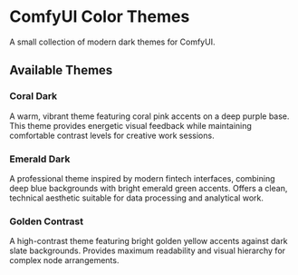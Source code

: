 # ComfyUI Color Themes

A small collection of modern dark themes for ComfyUI.

## Available Themes

### Coral Dark
A warm, vibrant theme featuring coral pink accents on a deep purple base. This theme provides energetic visual feedback while maintaining comfortable contrast levels for creative work sessions.

### Emerald Dark  
A professional theme inspired by modern fintech interfaces, combining deep blue backgrounds with bright emerald green accents. Offers a clean, technical aesthetic suitable for data processing and analytical work.

### Golden Contrast
A high-contrast theme featuring bright golden yellow accents against dark slate backgrounds. Provides maximum readability and visual hierarchy for complex node arrangements.

